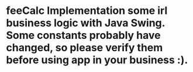 # feeCalc Implementation some irl business logic with Java Swing. Some constants probably have changed, so please verify them before using app in your business :).  
